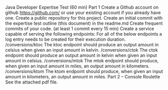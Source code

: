Java Developer Expertise Test (60 min)
Part 1
Create a Github account on github https://github.com/ or use your existing account if you
already have one.
Create a public repository for this project.
Create an initial commit with the expertise test outline (this document) in the readme.md
Create frequent commits of your code. (at least 1 commit every 15 min)
Create a service capable of serving the following endpoints:
For all of the below endpoints a log entry needs to be created for their execution duration.
/conversions/ktoc
The ktoc endpoint should produce an output amount in celsius when given an input amount
in kelvin.
/conversions/ctok
The ctok endpoint should produce an output amount in kelvin when given an input amount in
celsius.
/conversions/mtok
The mtok endpoint should produce, when given an input amount in miles, an output amount
in kilometers.
/conversions/ktom
The ktom endpoint should produce, when given an input amount in kilometers, an output
amount in miles.
Part 2 – Console Roulette
See the attached pdf file.
